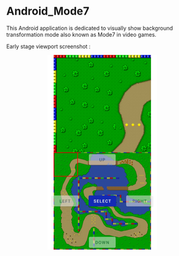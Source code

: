 # Android_Mode7
This Android application is dedicated to visually show background transformation mode also known as Mode7 in video games.

Early stage viewport screenshot :
<p align="center" width="100%">
    <img width="57%" src="resources/viewport">
</p>
